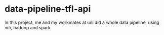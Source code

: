 # data-pipeline-tfl-api
In this project, me and my workmates at uni did a whole data pipeline, using nifi, hadoop and spark.
